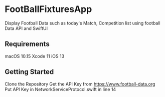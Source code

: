 # FootBallFixturesApp
Display Football Data such as today's Match, Competition list using football Data API and SwiftUI

## Requirements
macOS 10.15
Xcode 11
iOS 13
## Getting Started
Clone the Repository
Get the API Key from https://www.football-data.org
Put API Key in NetworkServiceProtocol.swift in line 14
